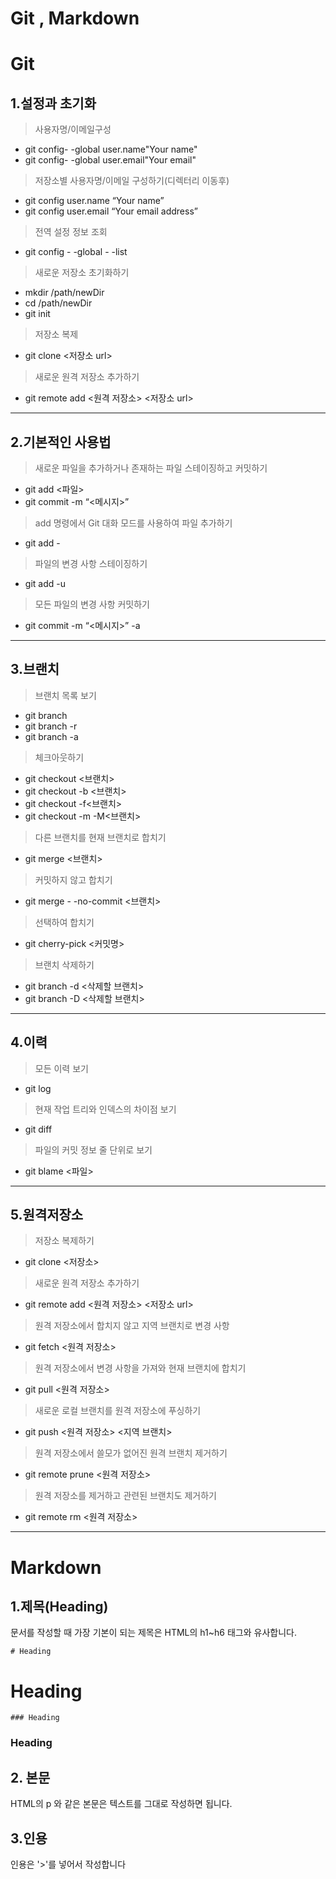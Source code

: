 # Git , Markdown
#  Git
## 1.설정과 초기화
> 사용자명/이메일구성
  * git config- -global user.name"Your name"
  * git config- -global user.email"Your email"
> 저장소별 사용자명/이메일 구성하기(디렉터리 이동후)
  * git config user.name “Your name”
  * git config user.email “Your email address”
>전역 설정 정보 조회
  * git config - -global - -list
>새로운 저장소 초기화하기
  * mkdir /path/newDir
  * cd /path/newDir
  * git init
>저장소 복제
  * git clone <저장소 url>
>새로운 원격 저장소 추가하기
  * git remote add <원격 저장소> <저장소 url>
* * *
## 2.기본적인 사용법
> 새로운 파일을 추가하거나 존재하는 파일 스테이징하고 커밋하기
 * git add <파일>
 * git commit -m “<메시지>”
>add 명령에서 Git 대화 모드를 사용하여 파일 추가하기
 * git add -
> 파일의 변경 사항 스테이징하기
 * git add -u 
> 모든 파일의 변경 사항 커밋하기
 * git commit -m “<메시지>” -a
 * * *
 ## 3.브랜치
> 브랜치 목록 보기
 * git branch
 * git branch -r
 * git branch -a
> 체크아웃하기
 * git checkout <브랜치>
 * git checkout -b <브랜치>
 * git checkout -f<브랜치>
 * git checkout -m -M<브랜치>
>다른 브랜치를 현재 브랜치로 합치기
 * git merge <브랜치>
>커밋하지 않고 합치기
 * git merge - -no-commit <브랜치>
>선택하여 합치기
 * git cherry-pick <커밋명>
>브랜치 삭제하기
 * git branch -d <삭제할 브랜치>
 * git branch -D <삭제할 브랜치>
* * *
## 4.이력
>모든 이력 보기
 * git log
>현재 작업 트리와 인덱스의 차이점 보기
 * git diff
>파일의 커밋 정보 줄 단위로 보기
 * git blame <파일>
* * *
## 5.원격저장소
>저장소 복제하기
 * git clone <저장소>
>새로운 원격 저장소 추가하기
 * git remote add <원격 저장소> <저장소 url>
>원격 저장소에서 합치지 않고 지역 브랜치로 변경 사항 
 * git fetch <원격 저장소>
>원격 저장소에서 변경 사항을 가져와 현재 브랜치에 합치기
 * git pull <원격 저장소>
>새로운 로컬 브랜치를 원격 저장소에 푸싱하기
 * git push <원격 저장소> <지역 브랜치>
>원격 저장소에서 쓸모가 없어진 원격 브랜치 제거하기
 * git remote prune <원격 저장소>
>원격 저장소를 제거하고 관련된 브랜치도 제거하기
 * git remote rm <원격 저장소>
* * *
# Markdown
## 1.제목(Heading)
문서를 작성할 때 가장 기본이 되는 제목은 HTML의 h1~h6 태그와 유사합니다.
<pre><code># Heading</code></pre>
 # Heading 
<pre><code>### Heading</code></pre>
 ### Heading
## 2. 본문
HTML의 p 와 같은 본문은 텍스트를 그대로 작성하면 됩니다.
## 3.인용
인용은 '>'를 넣어서 작성합니다
